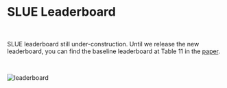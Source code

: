 # SLUE Leaderboard
<br>

SLUE leaderboard still under-construction. Until we release the new leaderboard, you can find the baseline leaderboard at Table 11 in the [paper](https://arxiv.org/pdf/2111.10367.pdf).

<br>

![leaderboard](images/table11.png)

<br>
